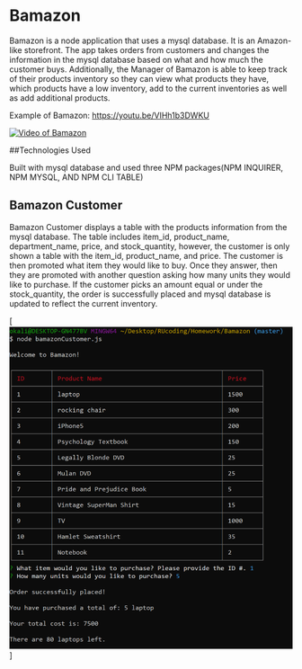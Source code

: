 # Bamazon

Bamazon is a node application that uses a mysql database. It is an Amazon-like storefront. The app takes orders from customers and changes the information in the mysql database based on what and how much the customer buys. Additionally, the Manager of Bamazon is able to keep track of their products inventory so they can view what products they have, which products have a low inventory, add to the current inventories as well as add additional products.

Example of Bamazon: https://youtu.be/VIHh1b3DWKU

[![Video of Bamazon](https://img.youtube.com/vi/VIHh1b3DWKU/0.jpg)](https://youtu.be/VIHh1b3DWKU)

##Technologies Used

Built with mysql database and used three NPM packages(NPM INQUIRER, NPM MYSQL, AND NPM CLI TABLE)

## Bamazon Customer

Bamazon Customer displays a table with the products information from the mysql database. The table includes item_id, product_name, department_name, price, and stock_quantity, however, the customer is only shown a table with the item_id, product_name, and price. The customer is then promoted what item they would like to buy. Once they answer, then they are promoted with another question asking how many units they would like to purchase. If the customer picks an amount equal or under the stock_quantity, the order is successfully placed and mysql database is updated to reflect the current inventory.

[![Image of Successful Order from BamazonCustomer](images/bamazonCustomer.PNG)]
